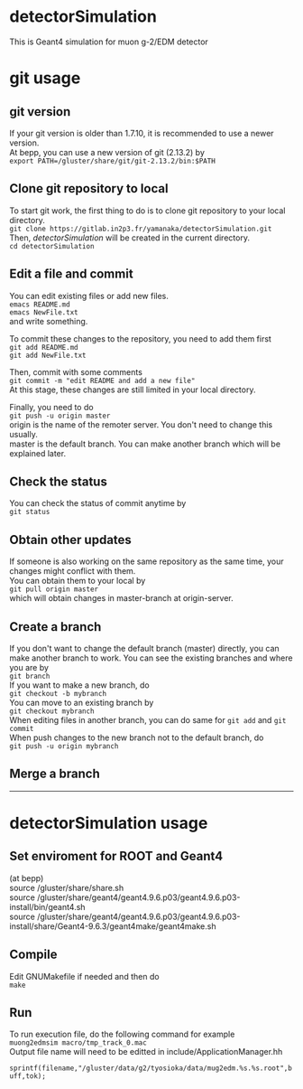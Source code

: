 detectorSimulation
====

This is Geant4 simulation for muon g-2/EDM detector

# git usage
## git version
If your git version is older than 1.7.10, it is recommended to use a newer version.  
At bepp, you can use a new version of git (2.13.2) by  
`export PATH=/gluster/share/git/git-2.13.2/bin:$PATH`  

## Clone git repository to local
To start git work, the first thing to do is to clone git repository to your local directory.  
`git clone https://gitlab.in2p3.fr/yamanaka/detectorSimulation.git`  
Then, *detectorSimulation* will be created in the current directory.  
`cd detectorSimulation`  

## Edit a file and commit
You can edit existing files or add new files.  
`emacs README.md`  
`emacs NewFile.txt`  
and write something.

To commit these changes to the repository, you need to add them first  
`git add README.md`  
`git add NewFile.txt` 

Then, commit with some comments  
`git commit -m "edit README and add a new file"`  
At this stage, these changes are still limited in your local directory.  

Finally, you need to do  
`git push -u origin master`  
origin is the name of the remoter server. You don't need to change this usually.  
master is the default branch. You can make another branch which will be explained later.  

## Check the status
You can check the status of commit anytime by  
`git status`  

## Obtain other updates
If someone is also working on the same repository as the same time, your changes might conflict with them.  
You can obtain them to your local by  
`git pull origin master`  
which will obtain changes in master-branch at origin-server.  

## Create a branch
If you don't want to change the default branch (master) directly, you can make another branch to work.
You can see the existing branches and where you are by  
`git branch`  
If you want to make a new branch, do  
`git checkout -b mybranch`  
You can move to an existing branch by  
`git checkout mybranch`  
When editing files in another branch, you can do same for `git add` and `git commit`  
When push changes to the new branch not to the default branch, do  
`git push -u origin mybranch`  

## Merge a branch


---

# detectorSimulation usage
## Set enviroment for ROOT and Geant4
(at bepp)  
    source /gluster/share/share.sh  
    source /gluster/share/geant4/geant4.9.6.p03/geant4.9.6.p03-install/bin/geant4.sh  
    source /gluster/share/geant4/geant4.9.6.p03/geant4.9.6.p03-install/share/Geant4-9.6.3/geant4make/geant4make.sh  

## Compile
Edit GNUMakefile if needed and then do  
`make`  

## Run 
To run execution file, do the following command for example  
`muong2edmsim macro/tmp_track_0.mac`  
Output file name will need to be editted in include/ApplicationManager.hh  
`  sprintf(filename,"/gluster/data/g2/tyosioka/data/mug2edm.%s.%s.root",buff,tok);`  

